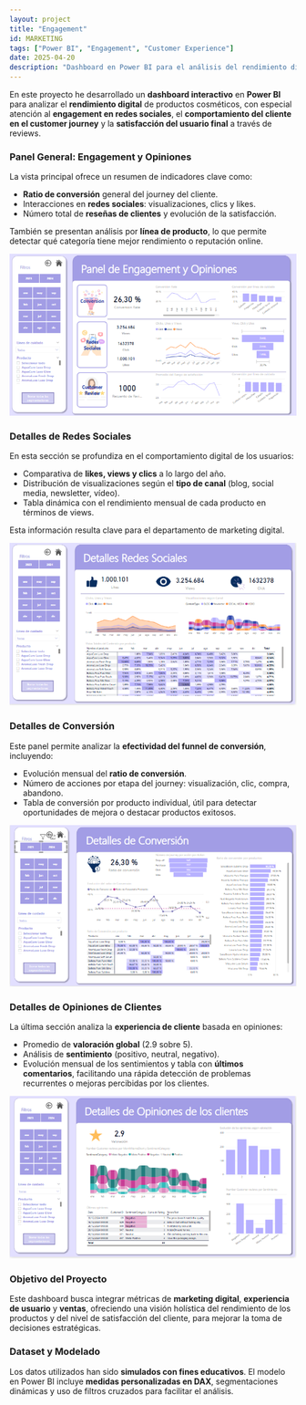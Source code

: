 ```yaml
---
layout: project
title: "Engagement"
id: MARKETING
tags: ["Power BI", "Engagement", "Customer Experience"]
date: 2025-04-20
description: "Dashboard en Power BI para el análisis del rendimiento digital y la experiencia del cliente en productos de cuidado personal"
---
```


En este proyecto he desarrollado un **dashboard interactivo** en **Power BI** para analizar el **rendimiento digital** de productos cosméticos, con especial atención al **engagement en redes sociales**, el **comportamiento del cliente en el customer journey** y la **satisfacción del usuario final** a través de reviews.

### Panel General: Engagement y Opiniones

La vista principal ofrece un resumen de indicadores clave como:

- **Ratio de conversión** general del journey del cliente.
- Interacciones en **redes sociales**: visualizaciones, clics y likes.
- Número total de **reseñas de clientes** y evolución de la satisfacción.

También se presentan análisis por **línea de producto**, lo que permite detectar qué categoría tiene mejor rendimiento o reputación online.

![Panel General](/assets/img/Marketing-cosmetic/P1.PNG)

### Detalles de Redes Sociales

En esta sección se profundiza en el comportamiento digital de los usuarios:

- Comparativa de **likes, views y clics** a lo largo del año.
- Distribución de visualizaciones según el **tipo de canal** (blog, social media, newsletter, vídeo).
- Tabla dinámica con el rendimiento mensual de cada producto en términos de views.

Esta información resulta clave para el departamento de marketing digital.

![Redes Sociales](/assets/img/Marketing-cosmetic/P2.PNG)

### Detalles de Conversión

Este panel permite analizar la **efectividad del funnel de conversión**, incluyendo:

- Evolución mensual del **ratio de conversión**.
- Número de acciones por etapa del journey: visualización, clic, compra, abandono.
- Tabla de conversión por producto individual, útil para detectar oportunidades de mejora o destacar productos exitosos.

![Conversión](/assets/img/Marketing-cosmetic/P3.PNG)

### Detalles de Opiniones de Clientes

La última sección analiza la **experiencia de cliente** basada en opiniones:

- Promedio de **valoración global** (2.9 sobre 5).
- Análisis de **sentimiento** (positivo, neutral, negativo).
- Evolución mensual de los sentimientos y tabla con **últimos comentarios**, facilitando una rápida detección de problemas recurrentes o mejoras percibidas por los clientes.

![Opiniones](/assets/img/Marketing-cosmetic/P4.PNG)

### Objetivo del Proyecto

Este dashboard busca integrar métricas de **marketing digital**, **experiencia de usuario** y **ventas**, ofreciendo una visión holística del rendimiento de los productos y del nivel de satisfacción del cliente, para mejorar la toma de decisiones estratégicas.

### Dataset y Modelado

Los datos utilizados han sido **simulados con fines educativos**. El modelo en Power BI incluye **medidas personalizadas en DAX**, segmentaciones dinámicas y uso de filtros cruzados para facilitar el análisis.

